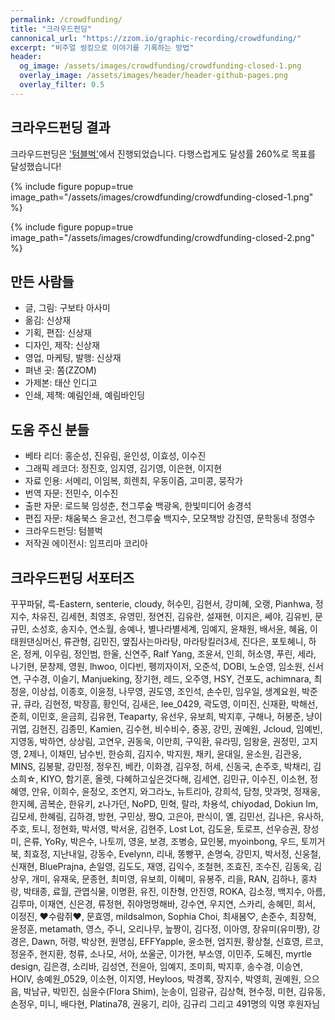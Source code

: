 ```yaml
---
permalink: /crowdfunding/
title: "크라우드펀딩"
cannonical_url: "https://zzom.io/graphic-recording/crowdfunding/"
excerpt: "비주얼 씽킹으로 이야기를 기록하는 방법"
header:
  og_image: /assets/images/crowdfunding/crowdfunding-closed-1.png
  overlay_image: /assets/images/header/header-github-pages.png
  overlay_filter: 0.5
---
```


## 크라우드펀딩 결과

크라우드펀딩은 <a href="https://tumblbug.com/graphicrecording" target="_blank">'텀블벅'</a>에서 진행되었습니다.
다행스럽게도 달성률 260%로 목표를 달성했습니다!

{% include figure popup=true image_path="/assets/images/crowdfunding/crowdfunding-closed-1.png" %}

{% include figure popup=true image_path="/assets/images/crowdfunding/crowdfunding-closed-2.png" %}

## 만든 사람들
* 글, 그림: 구보타 아사미
* 옮김: 신상재
* 기획, 편집: 신상재
* 디자인, 제작: 신상재
* 영업, 마케팅, 발행: 신상재
* 펴낸 곳: 쫌(ZZOM)
* 가제본: 태산 인디고
* 인쇄, 제책: 예림인쇄, 예림바인딩

## 도움 주신 분들
* 베타 리더: 홍순성, 진유림, 윤인성, 이효성, 이수진
* 그래픽 레코더: 정진호, 임지영, 김기영, 이은현, 이지현
* 자료 인용: 서메리, 이임복, 희렌최, 우동이즘, 고미콩, 뭉작가
* 번역 자문: 전민수, 이수진
* 출판 자문: 로드북 임성춘, 천그루숲 백광옥, 한빛미디어 송경석
* 편집 자문: 채움북스 윤고선, 천그루숲 백지수, 모모책방 강진영, 문학동네 정영수
* 크라우드펀딩: 텀블벅
* 저작권 에이전시: 임프리마 코리아

## 크라우드펀딩 서포터즈
꾸꾸파닭, 륵-Eastern, senterie, cloudy, 허수민, 김현서, 강미혜, 오랭, Pianhwa, 정지수, 차유진,
김세현, 최영조, 유영민, 정연진, 김유란, 설재현, 이지은, 쎄야, 김유빈, 문규민, 소성호, 송지수,
연소월, 송예나, 별나라별세계, 임예지, 윤채원, 배서윤, 혜윰, 이태원댄싱머신, 류관형, 김민진,
옆집사는마라탕, 마라탕킬러3세, 진다은, 포토혜니, 하온, 정케, 이우림, 정인범, 한울, 신연주, Ralf
Yang, 조윤서, 인희, 허소영, 푸린, 세라, 나기현, 문창제, 영원, lhwoo, 이다빈, 펭끼자이저, 오준석,
DOBI, 노순영, 임소원, 신서연, 구수경, 이슬기, Manjueking, 장기현, 레드, 오주영, HSY, 건포도,
achimnara, 최정윤, 이상섭, 이종호, 이윤정, 나무영, 권도영, 조인석, 손수민, 임우일, 생계요원,
박준규, 큐라, 김현정, 박장흠, 황인덕, 김새은, lee_0429, 곽도영, 이미진, 신재환, 박해선, 준희,
이민호, 윤금희, 김유현, Teaparty, 유선우, 유보희, 박지후, 구해나, 허봉준, 냥이귀엽, 김현진,
김종민, Kamien, 김수현, 비수비수, 중꽁, 강민, 권예원, Jcloud, 임예빈, 지영동, 박하연, 상상림,
고연우, 권동욱, 이만희, 구익환, 유라밍, 임왕윤, 권정민, 고지영, 2제나, 이채민, 남수빈, 한승희,
김지수, 박지원, 채키, 윤대일, 윤소원, 김관웅, MINS, 김봉팔, 강민정, 정우진, 베칸, 이화경,
김우정, 허세, 신동국, 손주호, 박채리, 김소희☆, KIYO, 함기훈, 올렛, 다혜하고싶은것다해, 김세연,
김민규, 이수진, 이소현, 정혜영, 안유, 이희수, 윤정오, 조연지, 와그라노, 뉴트리아, 강희석, 담청,
맛과멋, 정재웅, 한지혜, 곰복순, 한유키, z나가던, NoPD, 민혁, 랄라, 차용석, chiyodad, Dokiun
Im, 김모세, 한혜림, 김하경, 방현, 구민상, 짱Q, 고은아, 판식이, 옐, 김민선, 김나은, 유사하, 주호,
토니, 정현화, 박서영, 박서윤, 김현주, Lost Lot, 김도윤, 토로프, 선우승권, 장성미, 은류, YoRy,
박은수, 나토끼, 영윤, 보경, 조병승, 묘인봉, myoinbong, 우드, 토끼거북, 최효정, 지난내일, 강동수,
Evelynn, 리내, 똥빵꾸, 손명숙, 강민지, 박서정, 신웅철, 신재현, BluePrajna, 손일영, 김도도, 재영,
김익수, 조철현, 조효진, 조수진, 김동욱, 김상우, 개미, 유재욱, 문종현, 최미영, 유보희, 이혜미,
유봉주, 리을, RAN, 김하나, 홍차랑, 박태종, 료월, 관엽식물, 이명환, 유진, 이찬형, 안진영, ROKA,
김소정, 백지수, 아름, 김루마, 이재연, 신은경, 류정현, 쥐야멍멍해바, 강수연, 우지연, 스카리,
송혜민, 희서, 이정진, ♥수람쥐♥, 문효영, mildsalmon, Sophia Choi, 최새봄♡, 손준수, 최장혁,
윤정훈, metamath, 영스, 주니, 오리나무, 늪짱이, 김다정, 이아영, 장유미(유미짱), 강경은, Dawn,
허령, 박상현, 원명심, EFFYapple, 윤소현, 엄지원, 황상철, 신효영, 르코, 정윤주, 현지환, 청류,
소나모, 서아, 쏘울군, 이가현, 부소영, 이민주, 도혜진, myrtle design, 김은경, 소리바, 김성연,
전윤아, 임예지, 조미희, 박지후, 송수경, 이승연, HOIV, 송예원_0529, 이소현, 이지영, Heyloos,
박경록, 장지수, 박영희, 권예원, 으으음, 박남규, 박민진, 심윤수(Flora Shim), 눈송이, 임광규,
김상혁, 현수정, 미현, 김유동, 손정우, 미니, 배다현, Platina78, 권웅기, 리아, 김규리
그리고 491명의 익명 후원자님
